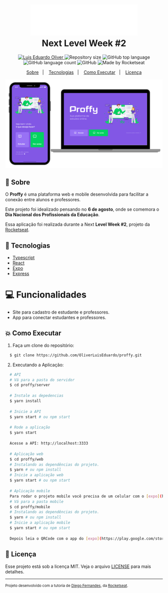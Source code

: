 <h1 align="center">
    <img alt="Proffy" src=".github/logo.svg" height="100px" />
    <br>Next Level Week #2<br/>
</h1>
<p align="center">	
   <a href="https://www.linkedin.com/in/oliverluiseduardo/">
    <img alt="Luis Eduardo Oliver" src="https://img.shields.io/badge/-oliverluiseduardo-8257E5?style=flat&logo=Linkedin&logoColor=white" />
   </a>
  <img alt="Repository size" src="https://img.shields.io/github/repo-size/RafaelGoulartB/proffy?color=774DD6">
  <img alt="GitHub top language" src="https://img.shields.io/github/languages/top/OliverLuisEduardo/proffy?style=flat-square">
  <img alt="GitHub language count" src="https://img.shields.io/github/languages/count/OliverLuisEduardo/proffy?style=flat-square">
  <img alt="GitHub" src="https://img.shields.io/github/license/OliverLuisEduardo/proffy?style=flat-square"> 
  <img alt="Made by Rocketseat" src="https://img.shields.io/badge/made%20by-Rocketseat-%237519C1?style=flat-square"><br/>
</p>
<p align="center">
  <a href="#bookmark-sobre">Sobre</a>&nbsp;&nbsp;&nbsp;|&nbsp;&nbsp;&nbsp;
  <a href="#rocket-tecnologias">Tecnologias</a>&nbsp;&nbsp;&nbsp;|&nbsp;&nbsp;&nbsp;
  <a href="#boom-como-executar">Como Executar</a>&nbsp;&nbsp;&nbsp;|&nbsp;&nbsp;&nbsp;
  <a href="#memo-licença">Licença</a>
</p>

<p align="center">
  <img alt="design do projeto" width="650px" src="./.github/design.png" />
<p>

## :bookmark: Sobre

O **Proffy** é uma plataforma web e mobile desenvolvida para facilitar a conexão entre alunos e professores.

Este projeto foi idealizado pensando no **6 de agosto**, onde se comemora o **Dia Nacional dos Profissionais da Educação**.

Essa aplicação foi realizada durante a Next **Level Week #2**, projeto da [Rocketseat](https://rocketseat.com.br/).

## :rocket: Tecnologias

* [Typescript](https://www.typescriptlang.org/)      
* [React](https://reactjs.org/)      
* [Expo](https://expo.io/)       
* [Express](https://expressjs.com/) 

# :computer: Funcionalidades

* Site para cadastro de estudante e professores.
* App para conectar estudantes e professores.

## :boom: Como Executar

1. Faça um clone do repositório:

```sh
  $ git clone https://github.com/OliverLuisEduardo/proffy.git
```

2. Executando a Aplicação:

```sh
  # API
  # Vá para a pasta do servidor
  $ cd proffy/server

  # Instale as depedencias
  $ yarn install

  # Inicie a API
  $ yarn start # ou npm start
  
  # Rode a aplicação
  $ yarn start
  
  Acesse a API: http://localhost:3333
  
  # Aplicação web
  $ cd proffy/web
  # Instalando as dependências do projeto.
  $ yarn # ou npm install
  # Inicie a aplicação web
  $ yarn start # ou npm start
  
  # Aplicação mobile
  Para rodar o projeto mobile você precisa de um celular com o [expo](https://play.google.com/store/apps/details?id=host.exp.exponent) instlado ou um emulador   android/ios.
  # Vá para a pasta mobile
  $ cd proffy/mobile
  # Instalando as dependências do projeto.
  $ yarn # ou npm install
  # Inicie a aplicação mobile
  $ yarn start # ou npm start

  Depois leia o QRCode com o app do [expo](https://play.google.com/store/apps/details?id=host.exp.exponent) ou rode em um emulador.
 ```
## :memo: Licença

Esse projeto está sob a licença MIT. Veja o arquivo [LICENSE](LICENSE.md) para mais detalhes.

---
<sup>Projeto desenvolvido com a tutoria de [Diego Fernandes](https://github.com/diego3g), da [Rocketseat](rocketseat.com.br).</sup>
